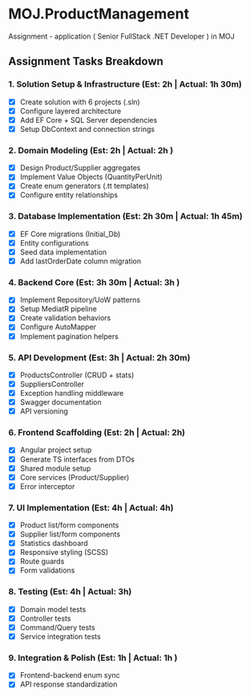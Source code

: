 # MOJ.ProductManagement
Assignment - application ( Senior FullStack .NET Developer ) in MOJ

## Assignment Tasks Breakdown

### 1. Solution Setup & Infrastructure (Est: 2h | Actual: 1h 30m)
- [x] Create solution with 6 projects (.sln)
- [x] Configure layered architecture
- [x] Add EF Core + SQL Server dependencies
- [x] Setup DbContext and connection strings

### 2. Domain Modeling (Est: 2h | Actual: 2h )
- [x] Design Product/Supplier aggregates
- [x] Implement Value Objects (QuantityPerUnit)
- [x] Create enum generators (.tt templates)
- [x] Configure entity relationships

### 3. Database Implementation (Est: 2h 30m | Actual: 1h 45m)
- [x] EF Core migrations (Initial_Db)
- [x] Entity configurations
- [x] Seed data implementation
- [x] Add lastOrderDate column migration

### 4. Backend Core (Est: 3h 30m | Actual: 3h )
- [x] Implement Repository/UoW patterns
- [x] Setup MediatR pipeline
- [x] Create validation behaviors
- [x] Configure AutoMapper
- [x] Implement pagination helpers

### 5. API Development (Est: 3h | Actual: 2h 30m)
- [x] ProductsController (CRUD + stats)
- [x] SuppliersController
- [x] Exception handling middleware
- [x] Swagger documentation
- [x] API versioning

### 6. Frontend Scaffolding (Est: 2h | Actual: 2h)
- [x] Angular project setup
- [x] Generate TS interfaces from DTOs
- [x] Shared module setup
- [x] Core services (Product/Supplier)
- [x] Error interceptor

### 7. UI Implementation (Est: 4h | Actual: 4h)
- [x] Product list/form components
- [x] Supplier list/form components
- [x] Statistics dashboard
- [x] Responsive styling (SCSS)
- [x] Route guards
- [x] Form validations

### 8. Testing (Est: 4h | Actual: 3h)
- [x] Domain model tests
- [x] Controller tests
- [x] Command/Query tests
- [x] Service integration tests

### 9. Integration & Polish (Est: 1h | Actual: 1h )
- [x] Frontend-backend enum sync
- [x] API response standardization
